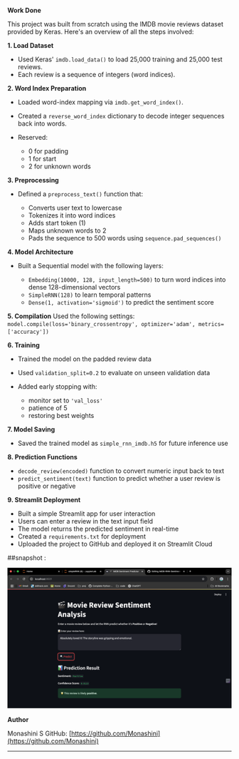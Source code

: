 
**Work Done**

This project was built from scratch using the IMDB movie reviews dataset provided by Keras. Here's an overview of all the steps involved:

**1. Load Dataset**

* Used Keras' `imdb.load_data()` to load 25,000 training and 25,000 test reviews.
* Each review is a sequence of integers (word indices).

**2. Word Index Preparation**

* Loaded word-index mapping via `imdb.get_word_index()`.
* Created a `reverse_word_index` dictionary to decode integer sequences back into words.
* Reserved:

  * 0 for padding
  * 1 for start
  * 2 for unknown words

**3. Preprocessing**

* Defined a `preprocess_text()` function that:

  * Converts user text to lowercase
  * Tokenizes it into word indices
  * Adds start token (1)
  * Maps unknown words to 2
  * Pads the sequence to 500 words using `sequence.pad_sequences()`

**4. Model Architecture**

* Built a Sequential model with the following layers:

  * `Embedding(10000, 128, input_length=500)` to turn word indices into dense 128-dimensional vectors
  * `SimpleRNN(128)` to learn temporal patterns
  * `Dense(1, activation='sigmoid')` to predict the sentiment score

**5. Compilation**
Used the following settings:
`model.compile(loss='binary_crossentropy', optimizer='adam', metrics=['accuracy'])`

**6. Training**

* Trained the model on the padded review data
* Used `validation_split=0.2` to evaluate on unseen validation data
* Added early stopping with:

  * monitor set to `'val_loss'`
  * patience of 5
  * restoring best weights

**7. Model Saving**

* Saved the trained model as `simple_rnn_imdb.h5` for future inference use

**8. Prediction Functions**

* `decode_review(encoded)` function to convert numeric input back to text
* `predict_sentiment(text)` function to predict whether a user review is positive or negative

**9. Streamlit Deployment**

* Built a simple Streamlit app for user interaction
* Users can enter a review in the text input field
* The model returns the predicted sentiment in real-time
* Created a `requirements.txt` for deployment
* Uploaded the project to GitHub and deployed it on Streamlit Cloud


##snapshot :


![App Screenshot](https://github.com/Monashini/IMDB-RNN-Sentiment/blob/main/Screenshot%202025-06-28%20at%203.57.46%20PM.png?raw=true)



**Author**

Monashini S
GitHub: [https://github.com/Monashini](https://github.com/Monashini)

---

